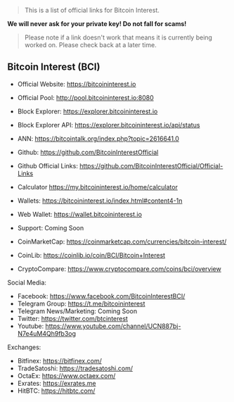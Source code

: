 > This is a list of official links for Bitcoin Interest.

**We will never ask for your private key! Do not fall for scams!**

> Please note if a link doesn't work that means it is currently being worked on. Please check back at a later time.

## Bitcoin Interest (BCI)

* Official Website: https://bitcoininterest.io
* Official Pool: http://pool.bitcoininterest.io:8080
* Block Explorer: https://explorer.bitcoininterest.io

* Block Explorer API: https://explorer.bitcoininterest.io/api/status

* ANN: https://bitcointalk.org/index.php?topic=2616641.0

* Github: https://github.com/BitcoinInterestOfficial
* Github Official Links: https://github.com/BitcoinInterestOfficial/Official-Links

* Calculator https://my.bitcoininterest.io/home/calculator
* Wallets: https://bitcoininterest.io/index.html#content4-1n
* Web Wallet: https://wallet.bitcoininterest.io
* Support: Coming Soon

* CoinMarketCap: https://coinmarketcap.com/currencies/bitcoin-interest/
* CoinLib: https://coinlib.io/coin/BCI/Bitcoin+Interest
* CryptoCompare: https://www.cryptocompare.com/coins/bci/overview

Social Media:
* Facebook: https://www.facebook.com/BitcoinInterestBCI/
* Telegram Group: https://t.me/bitcoininterest
* Telegram News/Marketing: Coming Soon
* Twitter: https://twitter.com/btcinterest
* Youtube: https://www.youtube.com/channel/UCN887bj-N7e4uM4Qh9fb3og


Exchanges:
* Bitfinex: https://bitfinex.com/
* TradeSatoshi: https://tradesatoshi.com/
* OctaEx: https://www.octaex.com/
* Exrates: https://exrates.me
* HitBTC: https://hitbtc.com/



